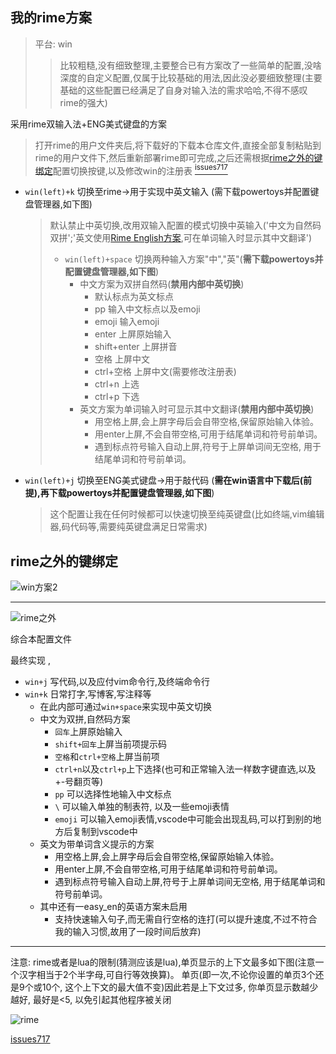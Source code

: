 ## 我的rime方案

> 平台: win
> >比较粗糙,没有细致整理,主要整合已有方案改了一些简单的配置,没啥深度的自定义配置,仅属于比较基础的用法,因此没必要细致整理(主要基础的这些配置已经满足了自身对输入法的需求哈哈,不得不感叹rime的强大)

采用rime双输入法+ENG美式键盘的方案
> 打开rime的用户文件夹后,将下载好的下载本仓库文件,直接全部复制粘贴到rime的用户文件下,然后重新部署rime即可完成,之后还需根据[rime之外的键绑定](#rime之外的键绑定)配置切换按键,以及修改win的注册表 [<sup>issues717</sup>](https://github.com/rime/weasel/issues/717)
* `win(left)+k`     切换至rime->用于实现中英文输入 (需下载powertoys并配置键盘管理器,如下图)
  > 默认禁止中英切换,改用双输入配置的模式切换中英输入('中文为自然码双拼';'英文使用[Rime English方案](https://github.com/sdadonkey/rime-english),可在单词输入时显示其中文翻译')
  > * `win(left)+space`     切换两种输入方案"中","英"(**需下载powertoys并配置键盘管理器,如下图**)
  >   * 中文方案为双拼自然码(**禁用内部中英切换**)
  >       * 默认标点为英文标点
  >       * pp              输入中文标点以及emoji
  >       * emoji           输入emoji
  >       * enter           上屏原始输入
  >       * shift+enter     上屏拼音
  >       * 空格            上屏中文
  >       * ctrl+空格       上屏中文(需要修改注册表)
  >       * ctrl+n          上选   
  >       * ctrl+p          下选
  >   * 英文方案为单词输入时可显示其中文翻译(**禁用内部中英切换**)
  >       * 用空格上屏,会上屏字母后会自带空格,保留原始输入体验。
  >       * 用enter上屏,不会自带空格,可用于结尾单词和符号前单词。
  >       * 遇到标点符号输入自动上屏,符号于上屏单词间无空格, 用于结尾单词和符号前单词。
* `win(left)+j`     切换至ENG美式键盘->用于敲代码  (**需在win语言中下载后(前提),再下载powertoys并配置键盘管理器,如下图**)
  > 这个配置让我在任何时候都可以快速切换至纯英键盘(比如终端,vim编辑器,码代码等,需要纯英键盘满足日常需求)

## rime之外的键绑定


![win方案2](https://user-images.githubusercontent.com/65339064/187413277-42a89b48-93dc-40e7-a878-75bc7d303d8b.png)


****

![rime之外](https://user-images.githubusercontent.com/65339064/187413300-d4f5ebca-02f9-4a63-a99d-f3ce24b51a35.png)


综合本配置文件

最终实现 , 

* `win+j`  写代码,以及应付vim命令行,及终端命令行
* `win+k`  日常打字,写博客,写注释等
  * 在此内部可通过`win+space`来实现中英文切换
  * 中文为双拼,自然码方案
    * `回车`上屏原始输入
    * `shift+回车`上屏当前项提示码
    * `空格`和`ctrl+空格`上屏当前项
    * `ctrl+n`以及`ctrl+p`上下选择(也可和正常输入法一样数字键直选,以及+-号翻页等)
    * `pp` 可以选择性地输入中文标点
    * `\`  可以输入单独的制表符,  以及一些emoji表情
    * `emoji`   可以输入emoji表情,vscode中可能会出现乱码,可以打到别的地方后复制到vscode中
  * 英文为带单词含义提示的方案
    * 用空格上屏,会上屏字母后会自带空格,保留原始输入体验。
    * 用enter上屏,不会自带空格,可用于结尾单词和符号前单词。
    * 遇到标点符号输入自动上屏,符号于上屏单词间无空格, 用于结尾单词和符号前单词。
  * 其中还有一easy_en的英语方案未启用
    * 支持快速输入句子,而无需自行空格的连打(可以提升速度,不过不符合我的输入习惯,故用了一段时间后放弃)

****

注意:
  rime或者是lua的限制(猜测应该是lua),单页显示的上下文最多如下图(注意一个汉字相当于2个半字母,可自行等效换算)。 单页(即一次,不论你设置的单页3个还是9个或10个, 这个上下文的最大值不变)因此若是上下文过多, 你单页显示数越少越好, 最好是<5, 以免引起其他程序被关闭

![rime](https://user-images.githubusercontent.com/65339064/187413362-8c3d57e1-b7fd-407a-bb7f-4dbfc7575ce0.png)


[issues717](https://github.com/rime/weasel/issues/717)